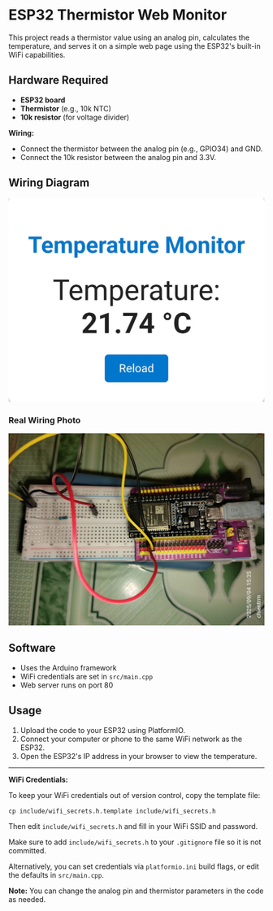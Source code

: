 # ESP32 Thermistor Web Monitor

This project reads a thermistor value using an analog pin, calculates the temperature, and serves it on a simple web page using the ESP32's built-in WiFi capabilities.

## Hardware Required

- **ESP32 board**
- **Thermistor** (e.g., 10k NTC)
- **10k resistor** (for voltage divider)

**Wiring:**

- Connect the thermistor between the analog pin (e.g., GPIO34) and GND.
- Connect the 10k resistor between the analog pin and 3.3V.

## Wiring Diagram

![Wiring diagram](screenshots/image.png)

### Real Wiring Photo

![Wiring photo](screenshots/wiring.jpg)

## Software

- Uses the Arduino framework
- WiFi credentials are set in `src/main.cpp`
- Web server runs on port 80

## Usage

1. Upload the code to your ESP32 using PlatformIO.
2. Connect your computer or phone to the same WiFi network as the ESP32.
3. Open the ESP32's IP address in your browser to view the temperature.

---

**WiFi Credentials:**

To keep your WiFi credentials out of version control, copy the template file:

```
cp include/wifi_secrets.h.template include/wifi_secrets.h
```

Then edit `include/wifi_secrets.h` and fill in your WiFi SSID and password.

Make sure to add `include/wifi_secrets.h` to your `.gitignore` file so it is not committed.

Alternatively, you can set credentials via `platformio.ini` build flags, or edit the defaults in `src/main.cpp`.

**Note:** You can change the analog pin and thermistor parameters in the code as needed.
